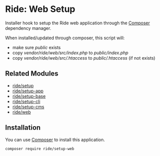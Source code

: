 # Ride: Web Setup

Installer hook to setup the Ride web application through the [Composer](http://getcomposer.org) dependency manager.

When installed/updated through composer, this script will:

* make sure _public_ exists
* copy _vendor/ride/web/src/index.php_ to _public/index.php_
* copy _vendor/ride/web/src/.htaccess_ to _public/.htaccess_ (if not exists)

## Related Modules

- [ride/setup](https://github.com/all-ride/ride-setup-app)
- [ride/setup-app](https://github.com/all-ride/ride-setup-app)
- [ride/setup-base](https://github.com/all-ride/ride-setup-base)
- [ride/setup-cli](https://github.com/all-ride/ride-setup-cli)
- [ride/setup-cms](https://github.com/all-ride/ride-setup-cms)
- [ride/web](https://github.com/all-ride/ride-app)

## Installation

You can use [Composer](http://getcomposer.org) to install this application.

```
composer require ride/setup-web
```

